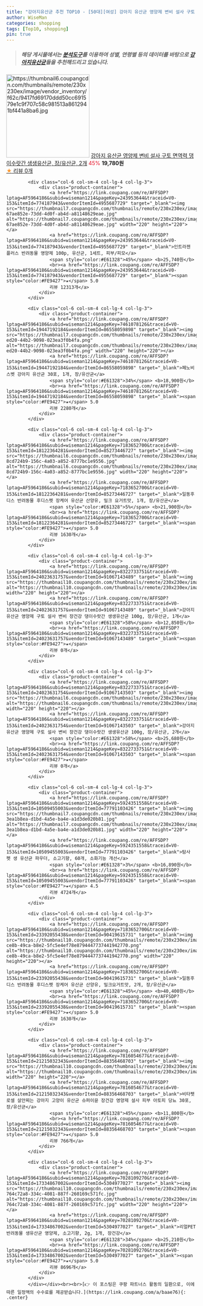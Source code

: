 ```yaml
---
title: "강아지유산균 추천 TOP10 - [50대][여성] 강아지 유산균 영양제 변비 설사 구토 면역력 댕이수랏간 생생유산균, 장/유산균, 2개"
author: WiseMan
categories: shopping
tags: [Top10, shopping]
pin: true
---
```


> ##### 해당 게시물에서는 [**분석도구**](https://itemscout.io/)를 이용하여 **성별**, **연령별** 등의 데이터를 바탕으로 [**강아지유산균**](https://link.coupang.com/a/baae76)들을 추천해드리고 있습니다.
<div class="container"><div class="row">
            <div class="col-6 col-sm-4 col-lg-4 col-lg-3">
                <div class="product-container">
                    <a href="https://link.coupang.com/re/AFFSDP?lptag=AF5964186&subid=wiseman1214&pageKey=8329368543&traceid=V0-153&itemId=24047166895&vendorItemId=91067242536" target="_blank"><img src="https://thumbnail6.coupangcdn.com/thumbnails/remote/230x230ex/image/vendor_inventory/f62c/9417fd69170ddd50cc691579e1c9f707c58c981513a8612941bf441a8ba6.jpg" alt="https://thumbnail6.coupangcdn.com/thumbnails/remote/230x230ex/image/vendor_inventory/f62c/9417fd69170ddd50cc691579e1c9f707c58c981513a8612941bf441a8ba6.jpg" width="220" height="220"></a>
                    <a href="https://link.coupang.com/re/AFFSDP?lptag=AF5964186&subid=wiseman1214&pageKey=8329368543&traceid=V0-153&itemId=24047166895&vendorItemId=91067242536" target="_blank">강아지 유산균 영양제 변비 설사 구토 면역력 댕이수랏간 생생유산균, 장/유산균, 2개</a>
                    <span style="color:#E61328">45%</span> <b>19,780원</b>
                    <br><a href="https://link.coupang.com/re/AFFSDP?lptag=AF5964186&subid=wiseman1214&pageKey=8329368543&traceid=V0-153&itemId=24047166895&vendorItemId=91067242536" target="_blank"><span style="color:#FE9427">★</span> 
                    리뷰 0개</a>
                </div>
            </div>
            
            <div class="col-6 col-sm-4 col-lg-4 col-lg-3">
                <div class="product-container">
                    <a href="https://link.coupang.com/re/AFFSDP?lptag=AF5964186&subid=wiseman1214&pageKey=243953644&traceid=V0-153&itemId=774187943&vendorItemId=4955687729" target="_blank"><img src="https://thumbnail7.coupangcdn.com/thumbnails/remote/230x230ex/image/retail/images/879694192897128-67ae852e-73dd-4d0f-ab4d-a81148629eae.jpg" alt="https://thumbnail7.coupangcdn.com/thumbnails/remote/230x230ex/image/retail/images/879694192897128-67ae852e-73dd-4d0f-ab4d-a81148629eae.jpg" width="220" height="220"></a>
                    <a href="https://link.coupang.com/re/AFFSDP?lptag=AF5964186&subid=wiseman1214&pageKey=243953644&traceid=V0-153&itemId=774187943&vendorItemId=4955687729" target="_blank">인트라젠 플러스 반려동물 영양제 100p, 유산균, 1세트, 피부/피모</a>
                    <span style="color:#E61328">45%</span> <b>25,740원</b>
                    <br><a href="https://link.coupang.com/re/AFFSDP?lptag=AF5964186&subid=wiseman1214&pageKey=243953644&traceid=V0-153&itemId=774187943&vendorItemId=4955687729" target="_blank"><span style="color:#FE9427">★</span> 5.0
                    리뷰 12313개</a>
                </div>
            </div>
            
            <div class="col-6 col-sm-4 col-lg-4 col-lg-3">
                <div class="product-container">
                    <a href="https://link.coupang.com/re/AFFSDP?lptag=AF5964186&subid=wiseman1214&pageKey=7461078126&traceid=V0-153&itemId=19447192184&vendorItemId=86558059898" target="_blank"><img src="https://thumbnail7.coupangcdn.com/thumbnails/remote/230x230ex/image/retail/images/2023/07/12/16/4/bc69e35a-ed20-44b2-9098-023ea3f0b4fa.png" alt="https://thumbnail7.coupangcdn.com/thumbnails/remote/230x230ex/image/retail/images/2023/07/12/16/4/bc69e35a-ed20-44b2-9098-023ea3f0b4fa.png" width="220" height="220"></a>
                    <a href="https://link.coupang.com/re/AFFSDP?lptag=AF5964186&subid=wiseman1214&pageKey=7461078126&traceid=V0-153&itemId=19447192184&vendorItemId=86558059898" target="_blank">페노비스벳 강아지 유산균 30포, 1개, 장/유산균</a>
                    <span style="color:#E61328">34%</span> <b>18,900원</b>
                    <br><a href="https://link.coupang.com/re/AFFSDP?lptag=AF5964186&subid=wiseman1214&pageKey=7461078126&traceid=V0-153&itemId=19447192184&vendorItemId=86558059898" target="_blank"><span style="color:#FE9427">★</span> 5.0
                    리뷰 2280개</a>
                </div>
            </div>
            
            <div class="col-6 col-sm-4 col-lg-4 col-lg-3">
                <div class="product-container">
                    <a href="https://link.coupang.com/re/AFFSDP?lptag=AF5964186&subid=wiseman1214&pageKey=7183652700&traceid=V0-153&itemId=18122364281&vendorItemId=85273446727" target="_blank"><img src="https://thumbnail6.coupangcdn.com/thumbnails/remote/230x230ex/image/retail/images/2517005899731778-8cd724b9-156c-4a03-a852-8777bc1e9556.jpg" alt="https://thumbnail6.coupangcdn.com/thumbnails/remote/230x230ex/image/retail/images/2517005899731778-8cd724b9-156c-4a03-a852-8777bc1e9556.jpg" width="220" height="220"></a>
                    <a href="https://link.coupang.com/re/AFFSDP?lptag=AF5964186&subid=wiseman1214&pageKey=7183652700&traceid=V0-153&itemId=18122364281&vendorItemId=85273446727" target="_blank">일동후디스 반려동물 후디스펫 장케어 유산균 산양유, 밀크 요거트맛, 1개, 장/유산균</a>
                    <span style="color:#E61328">5%</span> <b>21,900원</b>
                    <br><a href="https://link.coupang.com/re/AFFSDP?lptag=AF5964186&subid=wiseman1214&pageKey=7183652700&traceid=V0-153&itemId=18122364281&vendorItemId=85273446727" target="_blank"><span style="color:#FE9427">★</span> 5.0
                    리뷰 1630개</a>
                </div>
            </div>
            
            <div class="col-6 col-sm-4 col-lg-4 col-lg-3">
                <div class="product-container">
                    <a href="https://link.coupang.com/re/AFFSDP?lptag=AF5964186&subid=wiseman1214&pageKey=8322733751&traceid=V0-153&itemId=24023631757&vendorItemId=91067143489" target="_blank"><img src="https://thumbnail10.coupangcdn.com/thumbnails/remote/230x230ex/image/vendor_inventory/c0bb/22340e6e12e3fa32c4a332372f785b1c8d6f5324bc88295c65ff6d03cad8.jpg" alt="https://thumbnail10.coupangcdn.com/thumbnails/remote/230x230ex/image/vendor_inventory/c0bb/22340e6e12e3fa32c4a332372f785b1c8d6f5324bc88295c65ff6d03cad8.jpg" width="220" height="220"></a>
                    <a href="https://link.coupang.com/re/AFFSDP?lptag=AF5964186&subid=wiseman1214&pageKey=8322733751&traceid=V0-153&itemId=24023631757&vendorItemId=91067143489" target="_blank">강아지 유산균 영양제 구토 설사 변비 장건강 댕이수랏간 생생유산균 100g, 장/유산균, 1개</a>
                    <span style="color:#E61328">58%</span> <b>12,850원</b>
                    <br><a href="https://link.coupang.com/re/AFFSDP?lptag=AF5964186&subid=wiseman1214&pageKey=8322733751&traceid=V0-153&itemId=24023631757&vendorItemId=91067143489" target="_blank"><span style="color:#FE9427">★</span> 
                    리뷰 0개</a>
                </div>
            </div>
            
            <div class="col-6 col-sm-4 col-lg-4 col-lg-3">
                <div class="product-container">
                    <a href="https://link.coupang.com/re/AFFSDP?lptag=AF5964186&subid=wiseman1214&pageKey=8322733751&traceid=V0-153&itemId=24023631754&vendorItemId=91067143503" target="_blank"><img src="https://thumbnail6.coupangcdn.com/thumbnails/remote/230x230ex/image/vendor_inventory/6f7d/0e6cfd1cb3ef617aa2938728ca130d55a8dade07b2fa1a9fc1a5fd7f7e55.jpg" alt="https://thumbnail6.coupangcdn.com/thumbnails/remote/230x230ex/image/vendor_inventory/6f7d/0e6cfd1cb3ef617aa2938728ca130d55a8dade07b2fa1a9fc1a5fd7f7e55.jpg" width="220" height="220"></a>
                    <a href="https://link.coupang.com/re/AFFSDP?lptag=AF5964186&subid=wiseman1214&pageKey=8322733751&traceid=V0-153&itemId=24023631754&vendorItemId=91067143503" target="_blank">강아지 유산균 영양제 구토 설사 변비 장건강 댕이수랏간 생생유산균 100g, 장/유산균, 2개</a>
                    <span style="color:#E61328">58%</span> <b>25,680원</b>
                    <br><a href="https://link.coupang.com/re/AFFSDP?lptag=AF5964186&subid=wiseman1214&pageKey=8322733751&traceid=V0-153&itemId=24023631754&vendorItemId=91067143503" target="_blank"><span style="color:#FE9427">★</span> 
                    리뷰 0개</a>
                </div>
            </div>
            
            <div class="col-6 col-sm-4 col-lg-4 col-lg-3">
                <div class="product-container">
                    <a href="https://link.coupang.com/re/AFFSDP?lptag=AF5964186&subid=wiseman1214&pageKey=5924351558&traceid=V0-153&itemId=10509455003&vendorItemId=77791103426" target="_blank"><img src="https://thumbnail7.coupangcdn.com/thumbnails/remote/230x230ex/image/retail/images/1071648650029253-3ea1b8ea-d1bd-4a5e-ba4e-a1d3de020b81.jpg" alt="https://thumbnail7.coupangcdn.com/thumbnails/remote/230x230ex/image/retail/images/1071648650029253-3ea1b8ea-d1bd-4a5e-ba4e-a1d3de020b81.jpg" width="220" height="220"></a>
                    <a href="https://link.coupang.com/re/AFFSDP?lptag=AF5964186&subid=wiseman1214&pageKey=5924351558&traceid=V0-153&itemId=10509455003&vendorItemId=77791103426" target="_blank">탐사 펫 생 유산균 파우더, 소고기향, 60개, 소화기능 개선</a>
                    <span style="color:#E61328">3%</span> <b>16,890원</b>
                    <br><a href="https://link.coupang.com/re/AFFSDP?lptag=AF5964186&subid=wiseman1214&pageKey=5924351558&traceid=V0-153&itemId=10509455003&vendorItemId=77791103426" target="_blank"><span style="color:#FE9427">★</span> 4.5
                    리뷰 4724개</a>
                </div>
            </div>
            
            <div class="col-6 col-sm-4 col-lg-4 col-lg-3">
                <div class="product-container">
                    <a href="https://link.coupang.com/re/AFFSDP?lptag=AF5964186&subid=wiseman1214&pageKey=7183652700&traceid=V0-153&itemId=23392055438&vendorItemId=90419615731" target="_blank"><img src="https://thumbnail10.coupangcdn.com/thumbnails/remote/230x230ex/image/retail/images/a5cdaee9-ce8b-49ca-b8e2-5fc5e4ef78e8794447737441942770.png" alt="https://thumbnail10.coupangcdn.com/thumbnails/remote/230x230ex/image/retail/images/a5cdaee9-ce8b-49ca-b8e2-5fc5e4ef78e8794447737441942770.png" width="220" height="220"></a>
                    <a href="https://link.coupang.com/re/AFFSDP?lptag=AF5964186&subid=wiseman1214&pageKey=7183652700&traceid=V0-153&itemId=23392055438&vendorItemId=90419615731" target="_blank">일동후디스 반려동물 후디스펫 장케어 유산균 산양유, 밀크요거트맛, 2개, 장/유산균</a>
                    <span style="color:#E61328">45%</span> <b>40,400원</b>
                    <br><a href="https://link.coupang.com/re/AFFSDP?lptag=AF5964186&subid=wiseman1214&pageKey=7183652700&traceid=V0-153&itemId=23392055438&vendorItemId=90419615731" target="_blank"><span style="color:#FE9427">★</span> 5.0
                    리뷰 1630개</a>
                </div>
            </div>
            
            <div class="col-6 col-sm-4 col-lg-4 col-lg-3">
                <div class="product-container">
                    <a href="https://link.coupang.com/re/AFFSDP?lptag=AF5964186&subid=wiseman1214&pageKey=7816054677&traceid=V0-153&itemId=21215032343&vendorItemId=88356468703" target="_blank"><img src="https://thumbnail10.coupangcdn.com/thumbnails/remote/230x230ex/image/vendor_inventory/ad9b/3a691f1dcd1e1ebfa99896d0dc8b2921b82f4566f83d9a8b1ca6ad8f9278.jpg" alt="https://thumbnail10.coupangcdn.com/thumbnails/remote/230x230ex/image/vendor_inventory/ad9b/3a691f1dcd1e1ebfa99896d0dc8b2921b82f4566f83d9a8b1ca6ad8f9278.jpg" width="220" height="220"></a>
                    <a href="https://link.coupang.com/re/AFFSDP?lptag=AF5964186&subid=wiseman1214&pageKey=7816054677&traceid=V0-153&itemId=21215032343&vendorItemId=88356468703" target="_blank">비타펫 로셀 살안찌는 강아지 고양이 유산균 슈퍼이뮨 장건강 영양제 설사 피부 아토피 당뇨 30포, 장/유산균</a>
                    <span style="color:#E61328">45%</span> <b>11,800원</b>
                    <br><a href="https://link.coupang.com/re/AFFSDP?lptag=AF5964186&subid=wiseman1214&pageKey=7816054677&traceid=V0-153&itemId=21215032343&vendorItemId=88356468703" target="_blank"><span style="color:#FE9427">★</span> 5.0
                    리뷰 766개</a>
                </div>
            </div>
            
            <div class="col-6 col-sm-4 col-lg-4 col-lg-3">
                <div class="product-container">
                    <a href="https://link.coupang.com/re/AFFSDP?lptag=AF5964186&subid=wiseman1214&pageKey=7028109270&traceid=V0-153&itemId=17334867002&vendorItemId=5304977027" target="_blank"><img src="https://thumbnail10.coupangcdn.com/thumbnails/remote/230x230ex/image/retail/images/2533106326338361-764c72a8-334c-4081-887f-260169c571fc.jpg" alt="https://thumbnail10.coupangcdn.com/thumbnails/remote/230x230ex/image/retail/images/2533106326338361-764c72a8-334c-4081-887f-260169c571fc.jpg" width="220" height="220"></a>
                    <a href="https://link.coupang.com/re/AFFSDP?lptag=AF5964186&subid=wiseman1214&pageKey=7028109270&traceid=V0-153&itemId=17334867002&vendorItemId=5304977027" target="_blank">리얼PET 반려동물 생유산균 영양제, 소고기향, 2g, 1개, 장건강</a>
                    <span style="color:#E61328">34%</span> <b>25,210원</b>
                    <br><a href="https://link.coupang.com/re/AFFSDP?lptag=AF5964186&subid=wiseman1214&pageKey=7028109270&traceid=V0-153&itemId=17334867002&vendorItemId=5304977027" target="_blank"><span style="color:#FE9427">★</span> 5.0
                    리뷰 8696개</a>
                </div>
            </div>
            </div></div><br><br>[👉 이 포스팅은 쿠팡 파트너스 활동의 일환으로, 이에 따른 일정액의 수수료를 제공받습니다.](https://link.coupang.com/a/baae76){: .center}